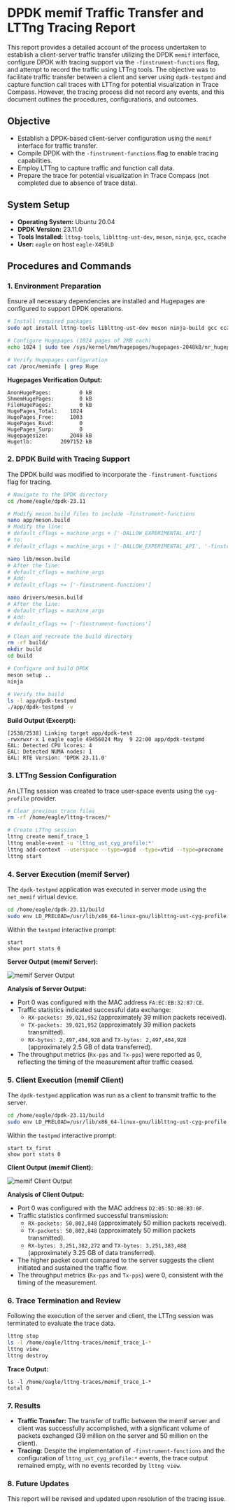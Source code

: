 # DPDK memif Traffic Transfer and LTTng Tracing Report

This report provides a detailed account of the process undertaken to establish a client-server traffic transfer utilizing the DPDK `memif` interface, configure DPDK with tracing support via the `-finstrument-functions` flag, and attempt to record the traffic using LTTng tools. The objective was to facilitate traffic transfer between a client and server using `dpdk-testpmd` and capture function call traces with LTTng for potential visualization in Trace Compass. However, the tracing process did not record any events, and this document outlines the procedures, configurations, and outcomes.

## Objective
- Establish a DPDK-based client-server configuration using the `memif` interface for traffic transfer.
- Compile DPDK with the `-finstrument-functions` flag to enable tracing capabilities.
- Employ LTTng to capture traffic and function call data.
- Prepare the trace for potential visualization in Trace Compass (not completed due to absence of trace data).

## System Setup
- **Operating System:** Ubuntu 20.04
- **DPDK Version:** 23.11.0
- **Tools Installed:** `lttng-tools`, `liblttng-ust-dev`, `meson`, `ninja`, `gcc`, `ccache`
- **User:** `eagle` on host `eagle-X450LD`

## Procedures and Commands

### 1. Environment Preparation
Ensure all necessary dependencies are installed and Hugepages are configured to support DPDK operations.

```bash
# Install required packages
sudo apt install lttng-tools liblttng-ust-dev meson ninja-build gcc ccache

# Configure Hugepages (1024 pages of 2MB each)
echo 1024 | sudo tee /sys/kernel/mm/hugepages/hugepages-2048kB/nr_hugepages

# Verify Hugepages configuration
cat /proc/meminfo | grep Huge
```

**Hugepages Verification Output:**
```
AnonHugePages:         0 kB
ShmemHugePages:        0 kB
FileHugePages:         0 kB
HugePages_Total:    1024
HugePages_Free:     1003
HugePages_Rsvd:        0
HugePages_Surp:        0
Hugepagesize:       2048 kB
Hugetlb:         2097152 kB
```

### 2. DPDK Build with Tracing Support
The DPDK build was modified to incorporate the `-finstrument-functions` flag for tracing.

```bash
# Navigate to the DPDK directory
cd /home/eagle/dpdk-23.11

# Modify meson.build files to include -finstrument-functions
nano app/meson.build
# Modify the line:
# default_cflags = machine_args + ['-DALLOW_EXPERIMENTAL_API']
# to:
# default_cflags = machine_args + ['-DALLOW_EXPERIMENTAL_API', '-finstrument-functions']

nano lib/meson.build
# After the line:
# default_cflags = machine_args
# Add:
# default_cflags += ['-finstrument-functions']

nano drivers/meson.build
# After the line:
# default_cflags = machine_args
# Add:
# default_cflags += ['-finstrument-functions']

# Clean and recreate the build directory
rm -rf build/
mkdir build
cd build

# Configure and build DPDK
meson setup ..
ninja

# Verify the build
ls -l app/dpdk-testpmd
./app/dpdk-testpmd -v
```

**Build Output (Excerpt):**
```
[2538/2538] Linking target app/dpdk-test
-rwxrwxr-x 1 eagle eagle 49456024 May  9 22:00 app/dpdk-testpmd
EAL: Detected CPU lcores: 4
EAL: Detected NUMA nodes: 1
EAL: RTE Version: 'DPDK 23.11.0'
```

### 3. LTTng Session Configuration
An LTTng session was created to trace user-space events using the `cyg-profile` provider.

```bash
# Clear previous trace files
rm -rf /home/eagle/lttng-traces/*

# Create LTTng session
lttng create memif_trace_1
lttng enable-event -u 'lttng_ust_cyg_profile:*'
lttng add-context --userspace --type=vpid --type=vtid --type=procname
lttng start
```

### 4. Server Execution (memif Server)
The `dpdk-testpmd` application was executed in server mode using the `net_memif` virtual device.

```bash
cd /home/eagle/dpdk-23.11/build
sudo env LD_PRELOAD=/usr/lib/x86_64-linux-gnu/liblttng-ust-cyg-profile.so ./app/dpdk-testpmd -l 0-1 --proc-type=primary --file-prefix=pmd1 --vdev=net_memif,role=server -- -i
```

Within the `testpmd` interactive prompt:
```
start
show port stats 0
```

**Server Output (memif Server):**

![memif Server Output](screenshot/server_output.png)

**Analysis of Server Output:**
- Port 0 was configured with the MAC address `FA:EC:EB:32:87:CE`.
- Traffic statistics indicated successful data exchange:
  - `RX-packets: 39,021,952` (approximately 39 million packets received).
  - `TX-packets: 39,021,952` (approximately 39 million packets transmitted).
  - `RX-bytes: 2,497,404,928` and `TX-bytes: 2,497,404,928` (approximately 2.5 GB of data transferred).
- The throughput metrics (`Rx-pps` and `Tx-pps`) were reported as 0, reflecting the timing of the measurement after traffic ceased.

### 5. Client Execution (memif Client)
The `dpdk-testpmd` application was run as a client to transmit traffic to the server.

```bash
cd /home/eagle/dpdk-23.11/build
sudo env LD_PRELOAD=/usr/lib/x86_64-linux-gnu/liblttng-ust-cyg-profile.so ./app/dpdk-testpmd -l 2-3 --proc-type=primary --file-prefix=pmd2 --vdev=net_memif -- -i
```

Within the `testpmd` interactive prompt:
```
start tx_first
show port stats 0
```

**Client Output (memif Client):**

![memif Client Output](client_output.png)

**Analysis of Client Output:**
- Port 0 was configured with the MAC address `D2:05:5D:0B:B3:0F`.
- Traffic statistics confirmed successful transmission:
  - `RX-packets: 50,802,848` (approximately 50 million packets received).
  - `TX-packets: 50,802,848` (approximately 50 million packets transmitted).
  - `RX-bytes: 3,251,382,272` and `TX-bytes: 3,251,383,488` (approximately 3.25 GB of data transferred).
- The higher packet count compared to the server suggests the client initiated and sustained the traffic flow.
- The throughput metrics (`Rx-pps` and `Tx-pps`) were 0, consistent with the timing of the measurement.

### 6. Trace Termination and Review
Following the execution of the server and client, the LTTng session was terminated to evaluate the trace data.

```bash
lttng stop
ls -l /home/eagle/lttng-traces/memif_trace_1-*
lttng view
lttng destroy
```

**Trace Output:**
```
ls -l /home/eagle/lttng-traces/memif_trace_1-*
total 0
```

### 7. Results
- **Traffic Transfer:** The transfer of traffic between the memif server and client was successfully accomplished, with a significant volume of packets exchanged (39 million on the server and 50 million on the client).
- **Tracing:** Despite the implementation of `-finstrument-functions` and the configuration of `lttng_ust_cyg_profile:*` events, the trace output remained empty, with no events recorded by `lttng view`.

### 8. Future Updates
This report will be revised and updated upon resolution of the tracing issue.
